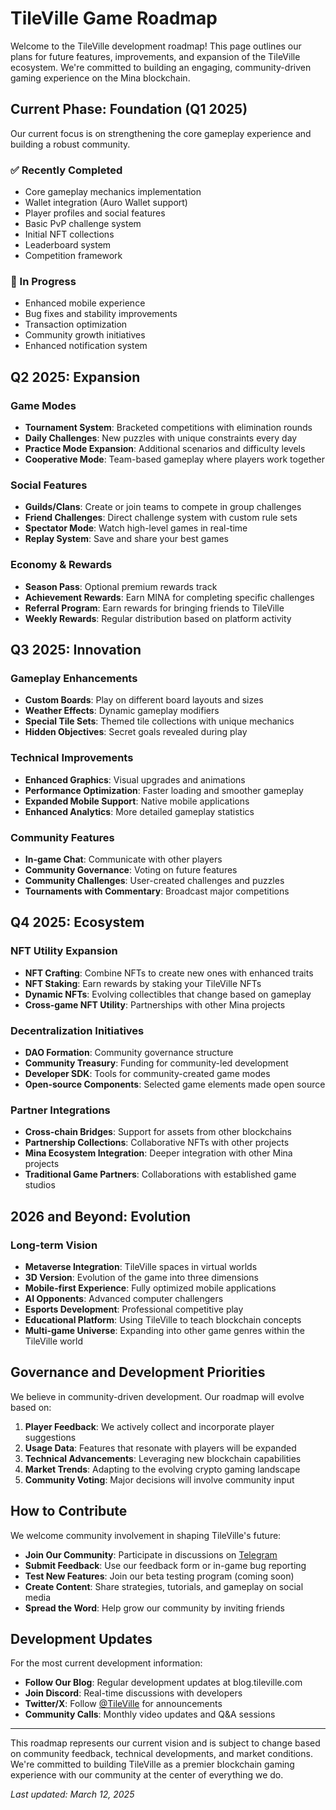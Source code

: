 # TileVille Game Roadmap

Welcome to the TileVille development roadmap! This page outlines our plans for future features, improvements, and expansion of the TileVille ecosystem. We're committed to building an engaging, community-driven gaming experience on the Mina blockchain.

## Current Phase: Foundation (Q1 2025)

Our current focus is on strengthening the core gameplay experience and building a robust community.

### ✅ Recently Completed
- Core gameplay mechanics implementation
- Wallet integration (Auro Wallet support)
- Player profiles and social features
- Basic PvP challenge system
- Initial NFT collections
- Leaderboard system
- Competition framework

### 🔄 In Progress
- Enhanced mobile experience
- Bug fixes and stability improvements
- Transaction optimization
- Community growth initiatives
- Enhanced notification system

## Q2 2025: Expansion

### Game Modes
- **Tournament System**: Bracketed competitions with elimination rounds
- **Daily Challenges**: New puzzles with unique constraints every day
- **Practice Mode Expansion**: Additional scenarios and difficulty levels
- **Cooperative Mode**: Team-based gameplay where players work together

### Social Features
- **Guilds/Clans**: Create or join teams to compete in group challenges
- **Friend Challenges**: Direct challenge system with custom rule sets
- **Spectator Mode**: Watch high-level games in real-time
- **Replay System**: Save and share your best games

### Economy & Rewards
- **Season Pass**: Optional premium rewards track
- **Achievement Rewards**: Earn MINA for completing specific challenges
- **Referral Program**: Earn rewards for bringing friends to TileVille
- **Weekly Rewards**: Regular distribution based on platform activity

## Q3 2025: Innovation

### Gameplay Enhancements
- **Custom Boards**: Play on different board layouts and sizes
- **Weather Effects**: Dynamic gameplay modifiers
- **Special Tile Sets**: Themed tile collections with unique mechanics
- **Hidden Objectives**: Secret goals revealed during play

### Technical Improvements
- **Enhanced Graphics**: Visual upgrades and animations
- **Performance Optimization**: Faster loading and smoother gameplay
- **Expanded Mobile Support**: Native mobile applications
- **Enhanced Analytics**: More detailed gameplay statistics

### Community Features
- **In-game Chat**: Communicate with other players
- **Community Governance**: Voting on future features
- **Community Challenges**: User-created challenges and puzzles
- **Tournaments with Commentary**: Broadcast major competitions

## Q4 2025: Ecosystem

### NFT Utility Expansion
- **NFT Crafting**: Combine NFTs to create new ones with enhanced traits
- **NFT Staking**: Earn rewards by staking your TileVille NFTs
- **Dynamic NFTs**: Evolving collectibles that change based on gameplay
- **Cross-game NFT Utility**: Partnerships with other Mina projects

### Decentralization Initiatives
- **DAO Formation**: Community governance structure
- **Community Treasury**: Funding for community-led development
- **Developer SDK**: Tools for community-created game modes
- **Open-source Components**: Selected game elements made open source

### Partner Integrations
- **Cross-chain Bridges**: Support for assets from other blockchains
- **Partnership Collections**: Collaborative NFTs with other projects
- **Mina Ecosystem Integration**: Deeper integration with other Mina projects
- **Traditional Game Partners**: Collaborations with established game studios

## 2026 and Beyond: Evolution

### Long-term Vision
- **Metaverse Integration**: TileVille spaces in virtual worlds
- **3D Version**: Evolution of the game into three dimensions
- **Mobile-first Experience**: Fully optimized mobile applications
- **AI Opponents**: Advanced computer challengers
- **Esports Development**: Professional competitive play
- **Educational Platform**: Using TileVille to teach blockchain concepts
- **Multi-game Universe**: Expanding into other game genres within the TileVille world

## Governance and Development Priorities

We believe in community-driven development. Our roadmap will evolve based on:

1. **Player Feedback**: We actively collect and incorporate player suggestions
2. **Usage Data**: Features that resonate with players will be expanded
3. **Technical Advancements**: Leveraging new blockchain capabilities
4. **Market Trends**: Adapting to the evolving crypto gaming landscape
5. **Community Voting**: Major decisions will involve community input

## How to Contribute

We welcome community involvement in shaping TileVille's future:

- **Join Our Community**: Participate in discussions on [Telegram](https://t.me/tilevillebugs)
- **Submit Feedback**: Use our feedback form or in-game bug reporting
- **Test New Features**: Join our beta testing program (coming soon)
- **Create Content**: Share strategies, tutorials, and gameplay on social media
- **Spread the Word**: Help grow our community by inviting friends

## Development Updates

For the most current development information:

- **Follow Our Blog**: Regular development updates at blog.tileville.com
- **Join Discord**: Real-time discussions with developers
- **Twitter/X**: Follow [@TileVille](https://twitter.com/tilevilleSocial) for announcements
- **Community Calls**: Monthly video updates and Q&A sessions

---

This roadmap represents our current vision and is subject to change based on community feedback, technical developments, and market conditions. We're committed to building TileVille as a premier blockchain gaming experience with our community at the center of everything we do.

*Last updated: March 12, 2025*